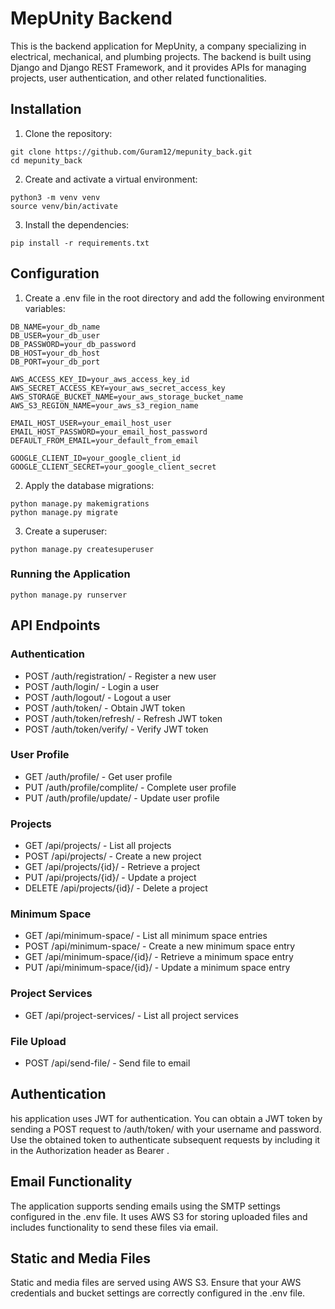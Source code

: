 # MepUnity Backend

This is the backend application for MepUnity, a company specializing in electrical, mechanical, and plumbing projects. The backend is built using Django and Django REST Framework, and it provides APIs for managing projects, user authentication, and other related functionalities.



## Installation

1. Clone the repository:

```
git clone https://github.com/Guram12/mepunity_back.git
cd mepunity_back
```

2. Create and activate a virtual environment:

```
python3 -m venv venv
source venv/bin/activate
```

3. Install the dependencies:

```
pip install -r requirements.txt
```

## Configuration

1. Create a .env file in the root directory and add the following environment variables:

```
DB_NAME=your_db_name
DB_USER=your_db_user
DB_PASSWORD=your_db_password
DB_HOST=your_db_host
DB_PORT=your_db_port

AWS_ACCESS_KEY_ID=your_aws_access_key_id
AWS_SECRET_ACCESS_KEY=your_aws_secret_access_key
AWS_STORAGE_BUCKET_NAME=your_aws_storage_bucket_name
AWS_S3_REGION_NAME=your_aws_s3_region_name

EMAIL_HOST_USER=your_email_host_user
EMAIL_HOST_PASSWORD=your_email_host_password
DEFAULT_FROM_EMAIL=your_default_from_email

GOOGLE_CLIENT_ID=your_google_client_id
GOOGLE_CLIENT_SECRET=your_google_client_secret
```

2. Apply the database migrations:

```
python manage.py makemigrations
python manage.py migrate
```


3. Create a superuser:

```
python manage.py createsuperuser
```


### Running the Application

```
python manage.py runserver
```

## API Endpoints

### Authentication

* POST /auth/registration/ - Register a new user
* POST /auth/login/ - Login a user
* POST /auth/logout/ - Logout a user
* POST /auth/token/ - Obtain JWT token
* POST /auth/token/refresh/ - Refresh JWT token
* POST /auth/token/verify/ - Verify JWT token

### User Profile

* GET /auth/profile/ - Get user profile
* PUT /auth/profile/complite/ - Complete user profile
* PUT /auth/profile/update/ - Update user profile


### Projects

* GET /api/projects/ - List all projects
* POST /api/projects/ - Create a new project
* GET /api/projects/{id}/ - Retrieve a project
* PUT /api/projects/{id}/ - Update a project
* DELETE /api/projects/{id}/ - Delete a project


### Minimum Space

* GET /api/minimum-space/ - List all minimum space entries
* POST /api/minimum-space/ - Create a new minimum space entry
* GET /api/minimum-space/{id}/ - Retrieve a minimum space entry
* PUT /api/minimum-space/{id}/ - Update a minimum space entry


### Project Services

* GET /api/project-services/ - List all project services


### File Upload

* POST /api/send-file/ - Send file to email


## Authentication

his application uses JWT for authentication. You can obtain a JWT token by sending a POST request to /auth/token/ with your username and password. Use the obtained token to authenticate subsequent requests by including it in the Authorization header as Bearer <token>.

## Email Functionality

The application supports sending emails using the SMTP settings configured in the .env file. It uses AWS S3 for storing uploaded files and includes functionality to send these files via email.

## Static and Media Files

Static and media files are served using AWS S3. Ensure that your AWS credentials and bucket settings are correctly configured in the .env file.